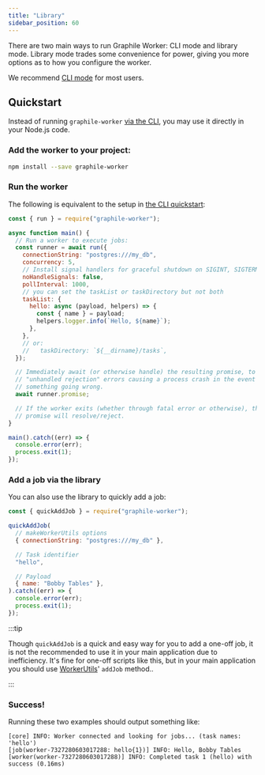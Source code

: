```yaml
---
title: "Library"
sidebar_position: 60
---
```


There are two main ways to run Graphile Worker: CLI mode and library mode.
Library mode trades some convenience for power, giving you more options as to
how you configure the worker.

We recommend [CLI mode](/docs/cli) for most users.

## Quickstart

Instead of running `graphile-worker` [via the CLI](/docs/cli), you may use it
directly in your Node.js code.

### Add the worker to your project:

```sh npm2yarn
npm install --save graphile-worker
```

### Run the worker

The following is equivalent to the setup in
[the CLI quickstart](/docs/cli#quickstart):

```js
const { run } = require("graphile-worker");

async function main() {
  // Run a worker to execute jobs:
  const runner = await run({
    connectionString: "postgres:///my_db",
    concurrency: 5,
    // Install signal handlers for graceful shutdown on SIGINT, SIGTERM, etc
    noHandleSignals: false,
    pollInterval: 1000,
    // you can set the taskList or taskDirectory but not both
    taskList: {
      hello: async (payload, helpers) => {
        const { name } = payload;
        helpers.logger.info(`Hello, ${name}`);
      },
    },
    // or:
    //   taskDirectory: `${__dirname}/tasks`,
  });

  // Immediately await (or otherwise handle) the resulting promise, to avoid
  // "unhandled rejection" errors causing a process crash in the event of
  // something going wrong.
  await runner.promise;

  // If the worker exits (whether through fatal error or otherwise), the above
  // promise will resolve/reject.
}

main().catch((err) => {
  console.error(err);
  process.exit(1);
});
```

### Add a job via the library

You can also use the library to quickly add a job:

```js
const { quickAddJob } = require("graphile-worker");

quickAddJob(
  // makeWorkerUtils options
  { connectionString: "postgres:///my_db" },

  // Task identifier
  "hello",

  // Payload
  { name: "Bobby Tables" },
).catch((err) => {
  console.error(err);
  process.exit(1);
});
```

:::tip

Though `quickAddJob` is a quick and easy way for you to add a one-off job, it is
not the recommended to use it in your main application due to inefficiency. It's
fine for one-off scripts like this, but in your main application you should use
[WorkerUtils](/docs/worker-utils)' `addJob` method..

:::

### Success!

Running these two examples should output something like:

```
[core] INFO: Worker connected and looking for jobs... (task names: 'hello')
[job(worker-7327280603017288: hello{1})] INFO: Hello, Bobby Tables
[worker(worker-7327280603017288)] INFO: Completed task 1 (hello) with success (0.16ms)
```
